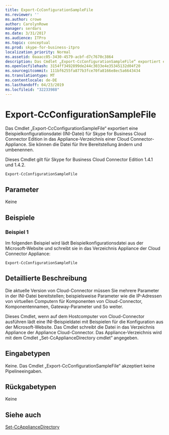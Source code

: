 ```yaml
---
title: Export-CcConfigurationSampleFile
ms.reviewer: ''
ms.author: crowe
author: CarolynRowe
manager: serdars
ms.date: 3/31/2017
ms.audience: ITPro
ms.topic: conceptual
ms.prod: skype-for-business-itpro
localization_priority: Normal
ms.assetid: 0aaacc05-3430-4579-acbf-d7c7670c3864
description: Das Cmdlet „Export-CcConfigurationSampleFile“ exportiert eine Beispielkonfigurationsdatei (INI-Datei) für Skype for Business Cloud Connector Edition in das Appliance-Verzeichnis einer Cloud Connector-Appliance. Sie können die Datei für Ihre Bereitstellung ändern und umbenennen.
ms.openlocfilehash: 3154ff3492899de244c3033e4e35345132d04f20
ms.sourcegitcommit: 111bf6255fa877b3fce70fa8166e8ec5a6643434
ms.translationtype: MT
ms.contentlocale: de-DE
ms.lasthandoff: 04/23/2019
ms.locfileid: "32233988"
---
```

# <a name="export-ccconfigurationsamplefile"></a>Export-CcConfigurationSampleFile
 
Das Cmdlet „Export-CcConfigurationSampleFile“ exportiert eine Beispielkonfigurationsdatei (INI-Datei) für Skype for Business Cloud Connector Edition in das Appliance-Verzeichnis einer Cloud Connector-Appliance. Sie können die Datei für Ihre Bereitstellung ändern und umbenennen.
  
Dieses Cmdlet gilt für Skype for Business Cloud Connector Edition 1.4.1 und 1.4.2.
  
```
Export-CcConfigurationSampleFile
```

## <a name="parameters"></a>Parameter

Keine
  
## <a name="examples"></a>Beispiele
<a name="Examples"> </a>

### <a name="example-1"></a>Beispiel 1

Im folgenden Beispiel wird lädt Beispielkonfigurationsdatei aus der Microsoft-Website und schreibt sie in das Verzeichnis Appliance der Cloud Connector Appliance:
  
```
Export-CcConfigurationSampleFile
```

## <a name="detailed-description"></a>Detaillierte Beschreibung
<a name="DetailedDescription"> </a>

Die aktuelle Version von Cloud-Connector müssen Sie mehrere Parameter in der INI-Datei bereitstellen; beispielsweise Parameter wie die IP-Adressen von virtuellen Computern für Komponenten von Cloud-Connector, Komponentennamen, Gateway-Parameter und So weiter.
  
Dieses Cmdlet, wenn auf dem Hostcomputer von Cloud-Connector ausführen lädt eine INI-Beispieldatei mit Beispielen für die Konfiguration aus der Microsoft-Website. Das Cmdlet schreibt die Datei in das Verzeichnis Appliance der Appliance Cloud-Connector. Das Appliance-Verzeichnis wird mit dem Cmdlet „Set-CcApplianceDirectory cmdlet“ angegeben.
  
## <a name="input-types"></a>Eingabetypen
<a name="InputTypes"> </a>

Keine. Das Cmdlet „Export-CcConfigurationSampleFile“ akzeptiert keine Pipelineeingaben.  
  
## <a name="return-types"></a>Rückgabetypen
<a name="ReturnTypes"> </a>

Keine 
  
## <a name="see-also"></a>Siehe auch
<a name="ReturnTypes"> </a>

[Set-CcApplianceDirectory](set-ccappliancedirectory.md)
  

